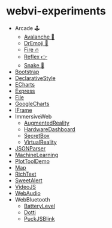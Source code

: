 # webvi-experiments

- Arcade 🕹️
    - [Avalanche 🌠](https://rajsite.github.io/webvi-experiments/Avalanche/)
    - [DrEmoji 💊](https://rajsite.github.io/webvi-experiments/DrEmoji/)
    - [Fire 🔥](https://rajsite.github.io/webvi-experiments/build/Fire/)
    - [Reflex 👉](https://rajsite.github.io/webvi-experiments/Reflex/)
    - [Snake 🐍](https://rajsite.github.io/webvi-experiments/Snake/)
- [Bootstrap](https://rajsite.github.io/webvi-experiments/Bootstrap/)
- [DeclarativeStyle](https://rajsite.github.io/webvi-experiments/DeclarativeStyle/)
- [ECharts](https://rajsite.github.io/webvi-experiments/ECharts/)
- [Express](https://webvicli-express.herokuapp.com/)
- [File](https://rajsite.github.io/webvi-experiments/File/)
- [GoogleCharts](https://rajsite.github.io/webvi-experiments/GoogleCharts/)
- [IFrame](https://rajsite.github.io/webvi-experiments/IFrame/)
- ImmersiveWeb
    - [AugmentedReality](https://rajsite.github.io/webvi-experiments/AugmentedReality/)
    - [HardwareDashboard](https://rajsite.github.io/webvi-experiments/HardwareDashboard/)
    - [SecretBox](https://rajsite.github.io/webvi-experiments/AugmentedRealitySecretBox/)
    - [VirtualReality](https://rajsite.github.io/webvi-experiments/VirtualReality/)
- [JSONParser](https://rajsite.github.io/webvi-experiments/JSONParser/)
- [MachineLearning](https://rajsite.github.io/webvi-experiments/MachineLearning/)
- [PlotToolDemo](https://rajsite.github.io/webvi-experiments/PlotToolDemo/)
- [Map](https://rajsite.github.io/webvi-experiments/Leaflet/)
- [RichText](https://rajsite.github.io/webvi-experiments/RichText/)
- [SweetAlert](https://rajsite.github.io/webvi-experiments/SweetAlert/)
- [VideoJS](https://rajsite.github.io/webvi-experiments/VideoJS/)
- [WebAudio](https://rajsite.github.io/webvi-experiments/WebAudio/)
- WebBluetooth
    - [BatteryLevel](https://rajsite.github.io/webvi-experiments/WebBluetooth/BatteryLevel.html)
    - [Dotti](https://rajsite.github.io/webvi-experiments/WebBluetooth/Dotti.html)
    - [PuckJSBlink](https://rajsite.github.io/webvi-experiments/WebBluetooth/PuckJSBlink.html)
